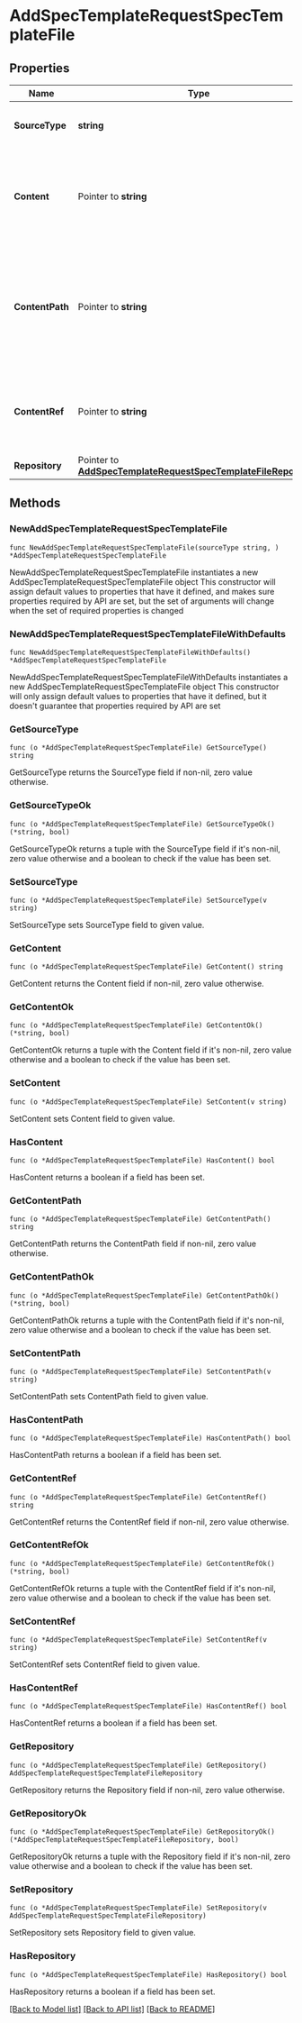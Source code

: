 # AddSpecTemplateRequestSpecTemplateFile

## Properties

Name | Type | Description | Notes
------------ | ------------- | ------------- | -------------
**SourceType** | **string** | File Source i.e. local, repository, url. | [default to "local"]
**Content** | Pointer to **string** | File content, the template text. Only required when sourceType is &#x60;local&#x60;. | [optional] 
**ContentPath** | Pointer to **string** | Content Path, the repo file location or url. Required when sourceType is repository or url. | [optional] 
**ContentRef** | Pointer to **string** | Content Ref, the branch/tag. Only used when sourceType is repo. | [optional] 
**Repository** | Pointer to [**AddSpecTemplateRequestSpecTemplateFileRepository**](AddSpecTemplateRequestSpecTemplateFileRepository.md) |  | [optional] 

## Methods

### NewAddSpecTemplateRequestSpecTemplateFile

`func NewAddSpecTemplateRequestSpecTemplateFile(sourceType string, ) *AddSpecTemplateRequestSpecTemplateFile`

NewAddSpecTemplateRequestSpecTemplateFile instantiates a new AddSpecTemplateRequestSpecTemplateFile object
This constructor will assign default values to properties that have it defined,
and makes sure properties required by API are set, but the set of arguments
will change when the set of required properties is changed

### NewAddSpecTemplateRequestSpecTemplateFileWithDefaults

`func NewAddSpecTemplateRequestSpecTemplateFileWithDefaults() *AddSpecTemplateRequestSpecTemplateFile`

NewAddSpecTemplateRequestSpecTemplateFileWithDefaults instantiates a new AddSpecTemplateRequestSpecTemplateFile object
This constructor will only assign default values to properties that have it defined,
but it doesn't guarantee that properties required by API are set

### GetSourceType

`func (o *AddSpecTemplateRequestSpecTemplateFile) GetSourceType() string`

GetSourceType returns the SourceType field if non-nil, zero value otherwise.

### GetSourceTypeOk

`func (o *AddSpecTemplateRequestSpecTemplateFile) GetSourceTypeOk() (*string, bool)`

GetSourceTypeOk returns a tuple with the SourceType field if it's non-nil, zero value otherwise
and a boolean to check if the value has been set.

### SetSourceType

`func (o *AddSpecTemplateRequestSpecTemplateFile) SetSourceType(v string)`

SetSourceType sets SourceType field to given value.


### GetContent

`func (o *AddSpecTemplateRequestSpecTemplateFile) GetContent() string`

GetContent returns the Content field if non-nil, zero value otherwise.

### GetContentOk

`func (o *AddSpecTemplateRequestSpecTemplateFile) GetContentOk() (*string, bool)`

GetContentOk returns a tuple with the Content field if it's non-nil, zero value otherwise
and a boolean to check if the value has been set.

### SetContent

`func (o *AddSpecTemplateRequestSpecTemplateFile) SetContent(v string)`

SetContent sets Content field to given value.

### HasContent

`func (o *AddSpecTemplateRequestSpecTemplateFile) HasContent() bool`

HasContent returns a boolean if a field has been set.

### GetContentPath

`func (o *AddSpecTemplateRequestSpecTemplateFile) GetContentPath() string`

GetContentPath returns the ContentPath field if non-nil, zero value otherwise.

### GetContentPathOk

`func (o *AddSpecTemplateRequestSpecTemplateFile) GetContentPathOk() (*string, bool)`

GetContentPathOk returns a tuple with the ContentPath field if it's non-nil, zero value otherwise
and a boolean to check if the value has been set.

### SetContentPath

`func (o *AddSpecTemplateRequestSpecTemplateFile) SetContentPath(v string)`

SetContentPath sets ContentPath field to given value.

### HasContentPath

`func (o *AddSpecTemplateRequestSpecTemplateFile) HasContentPath() bool`

HasContentPath returns a boolean if a field has been set.

### GetContentRef

`func (o *AddSpecTemplateRequestSpecTemplateFile) GetContentRef() string`

GetContentRef returns the ContentRef field if non-nil, zero value otherwise.

### GetContentRefOk

`func (o *AddSpecTemplateRequestSpecTemplateFile) GetContentRefOk() (*string, bool)`

GetContentRefOk returns a tuple with the ContentRef field if it's non-nil, zero value otherwise
and a boolean to check if the value has been set.

### SetContentRef

`func (o *AddSpecTemplateRequestSpecTemplateFile) SetContentRef(v string)`

SetContentRef sets ContentRef field to given value.

### HasContentRef

`func (o *AddSpecTemplateRequestSpecTemplateFile) HasContentRef() bool`

HasContentRef returns a boolean if a field has been set.

### GetRepository

`func (o *AddSpecTemplateRequestSpecTemplateFile) GetRepository() AddSpecTemplateRequestSpecTemplateFileRepository`

GetRepository returns the Repository field if non-nil, zero value otherwise.

### GetRepositoryOk

`func (o *AddSpecTemplateRequestSpecTemplateFile) GetRepositoryOk() (*AddSpecTemplateRequestSpecTemplateFileRepository, bool)`

GetRepositoryOk returns a tuple with the Repository field if it's non-nil, zero value otherwise
and a boolean to check if the value has been set.

### SetRepository

`func (o *AddSpecTemplateRequestSpecTemplateFile) SetRepository(v AddSpecTemplateRequestSpecTemplateFileRepository)`

SetRepository sets Repository field to given value.

### HasRepository

`func (o *AddSpecTemplateRequestSpecTemplateFile) HasRepository() bool`

HasRepository returns a boolean if a field has been set.


[[Back to Model list]](../README.md#documentation-for-models) [[Back to API list]](../README.md#documentation-for-api-endpoints) [[Back to README]](../README.md)


